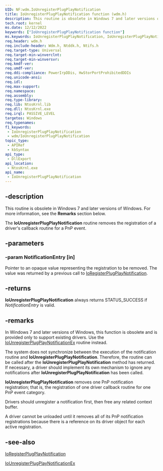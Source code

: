 ```yaml
---
UID: NF:wdm.IoUnregisterPlugPlayNotification
title: IoUnregisterPlugPlayNotification function (wdm.h)
description: This routine is obsolete in Windows 7 and later versions of Windows. The IoUnregisterPlugPlayNotification routine removes the registration of a driver's callback routine for a PnP event.
tech.root: kernel
ms.date: 12/12/2022
keywords: ["IoUnregisterPlugPlayNotification function"]
ms.keywords: IoUnregisterPlugPlayNotification, IoUnregisterPlugPlayNotification routine [Kernel-Mode Driver Architecture], k104_7235d17c-b6f8-406a-b896-36478354ca73.xml, kernel.iounregisterplugplaynotification, wdm/IoUnregisterPlugPlayNotification
req.header: wdm.h
req.include-header: Wdm.h, Ntddk.h, Ntifs.h
req.target-type: Universal
req.target-min-winverclnt:
req.target-min-winversvr: 
req.kmdf-ver: 
req.umdf-ver: 
req.ddi-compliance: PowerIrpDDis, HwStorPortProhibitedDDIs
req.unicode-ansi: 
req.idl: 
req.max-support: 
req.namespace: 
req.assembly: 
req.type-library: 
req.lib: NtosKrnl.lib
req.dll: NtosKrnl.exe
req.irql: PASSIVE_LEVEL
targetos: Windows
req.typenames: 
f1_keywords:
 - IoUnregisterPlugPlayNotification
 - wdm/IoUnregisterPlugPlayNotification
topic_type:
 - APIRef
 - kbSyntax
api_type:
 - DllExport
api_location:
 - NtosKrnl.exe
api_name:
 - IoUnregisterPlugPlayNotification
---
```


## -description

This routine is obsolete in Windows 7 and later versions of Windows. For more information, see the **Remarks** section below.

The **IoUnregisterPlugPlayNotification** routine removes the registration of a driver's callback routine for a PnP event.

## -parameters

### -param NotificationEntry [in]

Pointer to an opaque value representing the registration to be removed. The value was returned by a previous call to [IoRegisterPlugPlayNotification](/windows-hardware/drivers/ddi/wdm/nf-wdm-ioregisterplugplaynotification).

## -returns

**IoUnregisterPlugPlayNotification** always returns STATUS_SUCCESS if *NotificationEntry* is valid.

## -remarks

In Windows 7 and later versions of Windows, this function is obsolete and is provided only to support existing drivers. Use the [IoUnregisterPlugPlayNotificationEx](/windows-hardware/drivers/ddi/wdm/nf-wdm-iounregisterplugplaynotificationex) routine instead.

The system does not synchronize between the execution of the notification routine and **IoUnregisterPlugPlayNotification**. Therefore, the routine can be called after the **IoUnregisterPlugPlayNotification** method has returned. If necessary, a driver should implement its own mechanism to ignore any notifications after **IoUnregisterPlugPlayNotification** has been called.

**IoUnregisterPlugPlayNotification** removes one PnP notification registration; that is, the registration of one driver callback routine for one PnP event category.

Drivers should unregister a notification first, then free any related context buffer.

A driver cannot be unloaded until it removes all of its PnP notification registrations because there is a reference on its driver object for each active registration.

## -see-also

[IoRegisterPlugPlayNotification](/windows-hardware/drivers/ddi/wdm/nf-wdm-ioregisterplugplaynotification)

[IoUnregisterPlugPlayNotificationEx](/windows-hardware/drivers/ddi/wdm/nf-wdm-iounregisterplugplaynotificationex)
